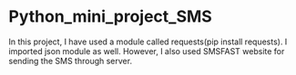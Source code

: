 # Python_mini_project_SMS
In this project, I have used a module called requests(pip install requests). I imported json module as well. However, I also used SMSFAST website for sending the SMS through server.  
